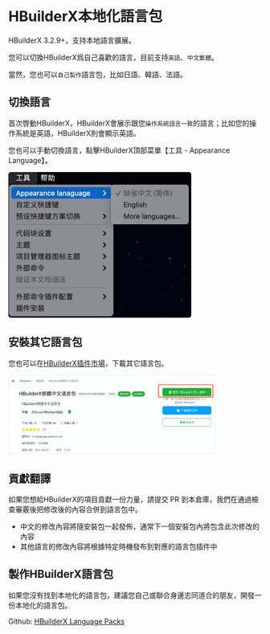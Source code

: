 # HBuilderX本地化語言包

HBuilderX 3.2.9+，支持本地語言擴展。

您可以切換HBuilderX爲自己喜歡的語言，目前支持`英語`、`中文繁體`。

當然，您也可以`自己製作`語言包，比如日語、韓語、法語。

## 切換語言

首次啓動HBuilderX，HBuilderX會展示跟您`操作系統語言一致`的語言；比如您的操作系統是英語，HBuilderX則會顯示英語。

您也可以手動切換語言，點擊HBuilderX頂部菜單【工具 - Appearance Language】。

<img src="/static/snapshots/tutorial/settings/switch_language.png" style="zoom: 50%;border-radius: 10px;" />

## 安裝其它語言包

您也可以在[HBuilderX插件市場](https://ext.dcloud.net.cn/?cat1=1&cat2=12&orderBy=UpdatedDate)，下載其它語言包。

<img src="/static/snapshots/tutorial/settings/download_language_pack.png" style="zoom: 40%;border-radius: 10px;border: 1px solid #eee;" />

## 貢獻翻譯

如果您想給HBuilderX的項目貢獻一份力量，請提交 PR 到本倉庫，我們在通過檢查審覈後把修改後的內容合併到語言包中。

- 中文的修改內容將隨安裝包一起發佈，通常下一個安裝包內將包含此次修改的內容
- 其他語言的修改內容將根據特定時機發布到對應的語言包插件中

## 製作HBuilderX語言包

如果您沒有找到本地化的語言包，建議您自己或聯合身邊志同道合的朋友，開發一份本地化的語言包。

Github: [HBuilderX Language Packs](https://github.com/dcloudio/hbuilderx-language-packs)
